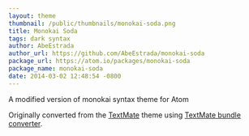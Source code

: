 ```yaml
---
layout: theme
thumbnail: /public/thumbnails/monokai-soda.png
title: Monokai Soda
tags: dark syntax
author: AbeEstrada
author_url: https://github.com/AbeEstrada/monokai-soda
package_url: https://atom.io/packages/monokai-soda
package_name: monokai-soda
date: 2014-03-02 12:48:54 -0800
---
```


A modified version of monokai syntax theme for Atom

Originally converted from the [TextMate](https://github.com/buymeasoda/soda-theme/) theme using [TextMate bundle converter](http://atom.io/docs/latest/converting-a-text-mate-theme).
